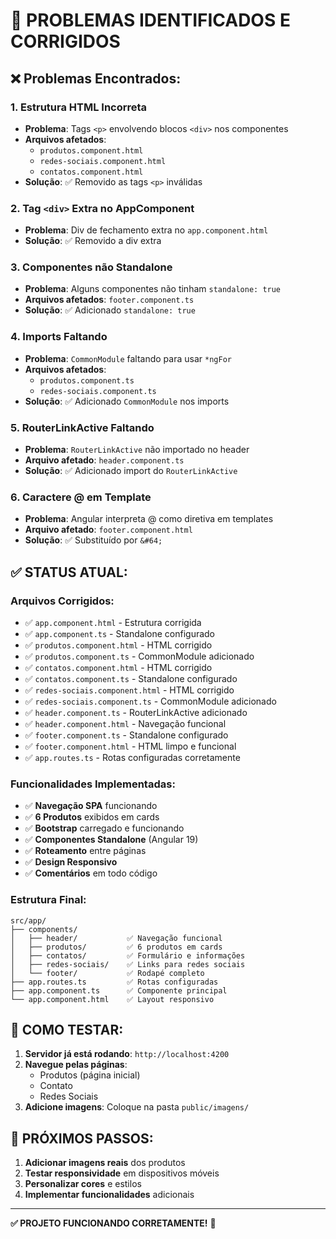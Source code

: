 # 🔧 PROBLEMAS IDENTIFICADOS E CORRIGIDOS

## ❌ Problemas Encontrados:

### 1. **Estrutura HTML Incorreta**
- **Problema**: Tags `<p>` envolvendo blocos `<div>` nos componentes
- **Arquivos afetados**: 
  - `produtos.component.html`
  - `redes-sociais.component.html` 
  - `contatos.component.html`
- **Solução**: ✅ Removido as tags `<p>` inválidas

### 2. **Tag `<div>` Extra no AppComponent**
- **Problema**: Div de fechamento extra no `app.component.html`
- **Solução**: ✅ Removido a div extra

### 3. **Componentes não Standalone**
- **Problema**: Alguns componentes não tinham `standalone: true`
- **Arquivos afetados**: `footer.component.ts`
- **Solução**: ✅ Adicionado `standalone: true`

### 4. **Imports Faltando**
- **Problema**: `CommonModule` faltando para usar `*ngFor`
- **Arquivos afetados**: 
  - `produtos.component.ts`
  - `redes-sociais.component.ts`
- **Solução**: ✅ Adicionado `CommonModule` nos imports

### 5. **RouterLinkActive Faltando**
- **Problema**: `RouterLinkActive` não importado no header
- **Arquivo afetado**: `header.component.ts`
- **Solução**: ✅ Adicionado import do `RouterLinkActive`

### 6. **Caractere @ em Template**
- **Problema**: Angular interpreta @ como diretiva em templates
- **Arquivo afetado**: `footer.component.html`
- **Solução**: ✅ Substituído por `&#64;`

## ✅ STATUS ATUAL:

### **Arquivos Corrigidos:**
- ✅ `app.component.html` - Estrutura corrigida
- ✅ `app.component.ts` - Standalone configurado
- ✅ `produtos.component.html` - HTML corrigido
- ✅ `produtos.component.ts` - CommonModule adicionado
- ✅ `contatos.component.html` - HTML corrigido
- ✅ `contatos.component.ts` - Standalone configurado
- ✅ `redes-sociais.component.html` - HTML corrigido
- ✅ `redes-sociais.component.ts` - CommonModule adicionado
- ✅ `header.component.ts` - RouterLinkActive adicionado
- ✅ `header.component.html` - Navegação funcional
- ✅ `footer.component.ts` - Standalone configurado
- ✅ `footer.component.html` - HTML limpo e funcional
- ✅ `app.routes.ts` - Rotas configuradas corretamente

### **Funcionalidades Implementadas:**
- ✅ **Navegação SPA** funcionando
- ✅ **6 Produtos** exibidos em cards
- ✅ **Bootstrap** carregado e funcionando
- ✅ **Componentes Standalone** (Angular 19)
- ✅ **Roteamento** entre páginas
- ✅ **Design Responsivo**
- ✅ **Comentários** em todo código

### **Estrutura Final:**
```
src/app/
├── components/
│   ├── header/           ✅ Navegação funcional
│   ├── produtos/         ✅ 6 produtos em cards
│   ├── contatos/         ✅ Formulário e informações
│   ├── redes-sociais/    ✅ Links para redes sociais
│   └── footer/           ✅ Rodapé completo
├── app.routes.ts         ✅ Rotas configuradas
├── app.component.ts      ✅ Componente principal
└── app.component.html    ✅ Layout responsivo
```

## 🚀 COMO TESTAR:

1. **Servidor já está rodando**: `http://localhost:4200`
2. **Navegue pelas páginas**: 
   - Produtos (página inicial)
   - Contato 
   - Redes Sociais
3. **Adicione imagens**: Coloque na pasta `public/imagens/`

## 📝 PRÓXIMOS PASSOS:

1. **Adicionar imagens reais** dos produtos
2. **Testar responsividade** em dispositivos móveis
3. **Personalizar cores** e estilos
4. **Implementar funcionalidades** adicionais

---

**✅ PROJETO FUNCIONANDO CORRETAMENTE!** 🎉
